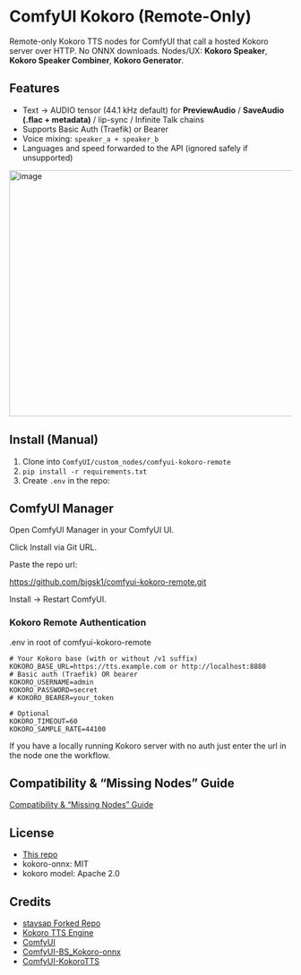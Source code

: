 # ComfyUI Kokoro (Remote-Only)

Remote-only Kokoro TTS nodes for ComfyUI that call a hosted Kokoro server over HTTP.
No ONNX downloads. Nodes/UX: **Kokoro Speaker**, **Kokoro Speaker Combiner**, **Kokoro Generator**.

## Features
- Text → AUDIO tensor (44.1 kHz default) for **PreviewAudio** / **SaveAudio (.flac + metadata)** / lip-sync / Infinite Talk chains
- Supports Basic Auth (Traefik) or Bearer
- Voice mixing: `speaker_a + speaker_b`
- Languages and speed forwarded to the API (ignored safely if unsupported)

<img width="950" height="440" alt="image" src="https://github.com/user-attachments/assets/162da51a-5775-4a24-ab94-54082b6b27d6" />


## Install (Manual)
1. Clone into `ComfyUI/custom_nodes/comfyui-kokoro-remote`
2. `pip install -r requirements.txt`
3. Create `.env` in the repo:


## ComfyUI Manager

Open ComfyUI Manager in your ComfyUI UI.

Click Install via Git URL.

Paste the repo url:

https://github.com/bigsk1/comfyui-kokoro-remote.git


Install → Restart ComfyUI.

### Kokoro Remote Authentication

.env in root of comfyui-kokoro-remote

 ```env
# Your Kokoro base (with or without /v1 suffix)
KOKORO_BASE_URL=https://tts.example.com or http://localhost:8880
# Basic auth (Traefik) OR bearer
KOKORO_USERNAME=admin
KOKORO_PASSWORD=secret
# KOKORO_BEARER=your_token

# Optional
KOKORO_TIMEOUT=60
KOKORO_SAMPLE_RATE=44100
```

If you have a locally running Kokoro server with no auth just enter the url in the node one the workflow.

## Compatibility & “Missing Nodes” Guide

[Compatibility & “Missing Nodes” Guide](COMPATIBILITY.md)
    
## License

- [This repo](LICENSE)
- kokoro-onnx: MIT
- kokoro model: Apache 2.0

## Credits

- [stavsap Forked Repo](https://github.com/stavsap/comfyui-kokoro)
- [Kokoro TTS Engine](https://huggingface.co/hexgrad/Kokoro-82M)
- [ComfyUI](https://github.com/comfyanonymous/ComfyUI)
- [ComfyUI-BS_Kokoro-onnx](https://github.com/Burgstall-labs/ComfyUI-BS_Kokoro-onnx)
- [ComfyUI-KokoroTTS](https://github.com/benjiyaya/ComfyUI-KokoroTTS)
